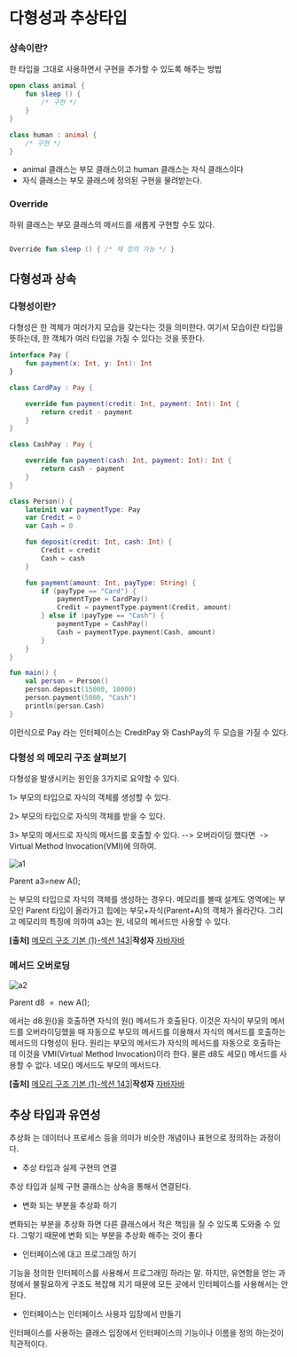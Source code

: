 # 다형성과 추상타입

### 상속이란?

한 타입을 그대로 사용하면서 구현을 추가할 수 있도록 해주는 방법

```kotlin
open class animal {
	fun sleep () {
		/* 구현 */
	}
}

class human : animal {
	/* 구현 */
}
```

- animal 클래스는 부모 클래스이고 human 클래스는 자식 클래스이다
- 자식 클래스는 부모 클래스에 정의된 구현을 물려받는다.

### Override

하위 클래스는 부모 클래스의 메서드를 새롭게 구현할 수도 있다.

```kotlin

Override fun sleep () { /* 재 정의 가능 */ }
```

## 다형성과 상속

### 다형성이란?

다형성은 한 객체가 여러가지 모습을 갖는다는 것을 의미한다. 여기서 모습이란 타입을 뜻하는데, 한 객체가 여러 타입을 가질 수 있다는 것을 뜻한다.

```kotlin
interface Pay {
    fun payment(x: Int, y: Int): Int
}

class CardPay : Pay {

    override fun payment(credit: Int, payment: Int): Int {
        return credit - payment
    }
}

class CashPay : Pay {

    override fun payment(cash: Int, payment: Int): Int {
        return cash - payment
    }
}

class Person() {
    lateinit var paymentType: Pay
    var Credit = 0
    var Cash = 0

    fun deposit(credit: Int, cash: Int) {
        Credit = credit
        Cash = cash
    }

    fun payment(amount: Int, payType: String) {
        if (payType == "Card") {
            paymentType = CardPay()
            Credit = paymentType.payment(Credit, amount)
        } else if (payType == "Cash") {
            paymentType = CashPay()
            Cash = paymentType.payment(Cash, amount)
        }
    }
}

fun main() {
    val person = Person()
    person.deposit(15000, 10000)
    person.payment(5000, "Cash")
    println(person.Cash)
}
```

이런식으로 Pay 라는 인터페이스는 CreditPay 와 CashPay의 두 모습을 가질 수 있다.

### 다형성 의 메모리 구조 살펴보기

다형성을 발생시키는 원인을 3가지로 요약할 수 있다.

1> 부모의 타입으로 자식의 객체를 생성할 수 있다.

2> 부모의 타입으로 자식의 객체를 받을 수 있다.

3> 부모의 메서드로 자식의 메서드를 호출할 수 있다. --> 오버라이딩 했다면  -> Virtual Method Invocation(VMI)에 의하여.

![a1](https://user-images.githubusercontent.com/83396157/152664430-299493bb-304c-4700-bfc2-d35a68957f6b.png)


Parent a3=new A();

는 부모의 타입으로 자식의 객체를 생성하는 경우다. 메모리를 볼때 설계도 영역에는 부모인 Parent 타입이 올라가고 힙에는 부모+자식(Parent+A)의 객체가 올라간다. 그리고 메모리의 특징에 의하여 a3는 원, 네모의 메서드만 사용할 수 있다.

**[출처]** [메모리 구조 기본 (1)-섹션 143](https://blog.naver.com/honnynoop/22805940)|**작성자** [자바자바](https://blog.naver.com/honnynoop)

### 메서드 오버로딩

![a2](https://user-images.githubusercontent.com/83396157/152664434-44a71d2d-5282-403f-99e7-872be659639b.png)

Parent d8  =  new A();

에서는 d8.원()을 호출하면 자식의 원() 메서드가 호출된다. 이것은 자식이 부모의 메서드를 오버라이딩했을 때 자동으로 부모의 메서드를 이용해서 자식의 메서드를 호출하는 메서드의 다형성이 된다. 원리는 부모의 메서드가 자식의 메서드를 자동으로 호출하는 데 이것을 VMI(Virtual Method Invocation)이라 한다. 물른 d8도 세모() 메서드를 사용할 수 없다. 네모() 메서드도 부모의 메서드다.

**[출처]** [메모리 구조 기본 (1)-섹션 143](https://blog.naver.com/honnynoop/22805940)|**작성자** [자바자바](https://blog.naver.com/honnynoop)

## 추상 타입과 유연성

추상화 는 데이터나 프로세스 등을 의미가 비슷한 개념이나 표현으로 정의하는 과정이다.

- 추상 타입과 실제 구현의 연결

추상 타입과 실제 구현 클래스는 상속을 통해서 연결된다.

- 변화 되는 부분을 추상화 하기

변화되는 부분을 추상화 하면 다른 클래스에서 적은 책임을 질 수 있도록 도와줄 수 있다. 그렇기 때문에 변화 되는 부분을 추상화 해주는 것이 좋다

- 인터페이스에 대고 프로그래밍 하기

기능을 정의한 인터페이스를 사용해서 프로그래밍 하라는 말. 하지만, 유연함을 얻는 과정에서 불필요하게 구조도 복잡해 지기 때문에 모든 곳에서 인터페이스를 사용해서는 안된다. 

- 인터페이스는 인터페이스 사용자 입장에서 만들기

인터페이스를 사용하는 클래스 입장에서 인터페이스의 기능이나 이름을 정의 하는것이 직관적이다.
